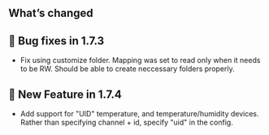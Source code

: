 ## What’s changed

## 🐛 Bug fixes in 1.7.3

- Fix using customize folder. Mapping was set to read only when it needs to be RW. Should be able to create neccessary folders properly.

## 🎉 New Feature in 1.7.4

- Add support for "UID" temperature, and temperature/humidity devices. Rather than specifying channel + id, specify "uid" in the config.
